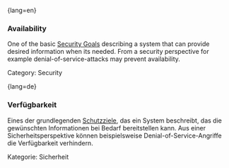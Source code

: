 {lang=en}
### Availability

One of the basic [Security Goals](#term-security-goals) describing a system
that can provide desired information when its needed. From a security
perspective for example denial-of-service-attacks may prevent availability.

Category: Security




{lang=de}
### Verfügbarkeit

Eines der grundlegenden [Schutzziele](#term-security-goals), das ein System
beschreibt, das die gewünschten Informationen bei Bedarf bereitstellen
kann. Aus einer Sicherheitsperspektive können beispielsweise
Denial-of-Service-Angriffe die Verfügbarkeit verhindern.

Kategorie: Sicherheit
